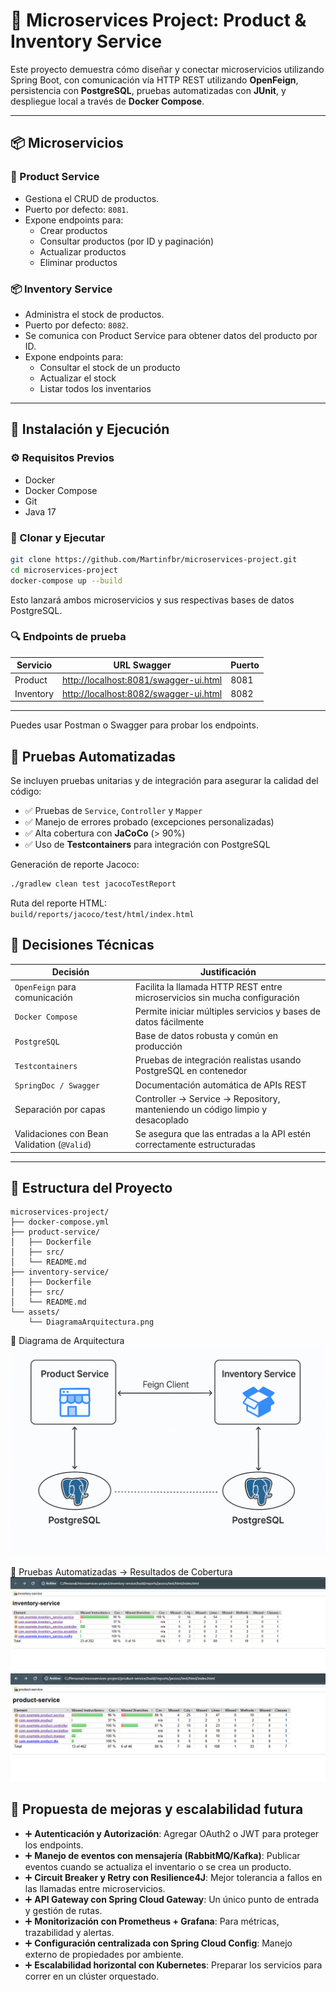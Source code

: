 # 🧩 Microservices Project: Product & Inventory Service

Este proyecto demuestra cómo diseñar y conectar microservicios utilizando Spring Boot, con comunicación vía HTTP REST utilizando **OpenFeign**, persistencia con **PostgreSQL**, pruebas automatizadas con **JUnit**, y despliegue local a través de **Docker Compose**.

---

## 📦 Microservicios

### 💒 Product Service

- Gestiona el CRUD de productos.
- Puerto por defecto: `8081`.
- Expone endpoints para:
  - Crear productos
  - Consultar productos (por ID y paginación)
  - Actualizar productos
  - Eliminar productos

### 📦 Inventory Service

- Administra el stock de productos.
- Puerto por defecto: `8082`.
- Se comunica con Product Service para obtener datos del producto por ID.
- Expone endpoints para:
  - Consultar el stock de un producto
  - Actualizar el stock
  - Listar todos los inventarios

---

## 🚀 Instalación y Ejecución

### ⚙️ Requisitos Previos

- Docker
- Docker Compose
- Git
- Java 17


### 🔧 Clonar y Ejecutar

```bash
git clone https://github.com/Martinfbr/microservices-project.git
cd microservices-project
docker-compose up --build
```
Esto lanzará ambos microservicios y sus respectivas bases de datos PostgreSQL.


### 🔍 Endpoints de prueba

| Servicio  | URL Swagger                                                                    | Puerto |
| --------- | ------------------------------------------------------------------------------ | ------ |
| Product   | [http://localhost:8081/swagger-ui.html](http://localhost:8081/swagger-ui.html) | 8081   |
| Inventory | [http://localhost:8082/swagger-ui.html](http://localhost:8082/swagger-ui.html) | 8082   |

---

Puedes usar Postman o Swagger para probar los endpoints.


## 🧪 Pruebas Automatizadas

Se incluyen pruebas unitarias y de integración para asegurar la calidad del código:

- ✅ Pruebas de `Service`, `Controller` y `Mapper`
- ✅ Manejo de errores probado (excepciones personalizadas)
- ✅ Alta cobertura con **JaCoCo** (> 90%)
- ✅ Uso de **Testcontainers** para integración con PostgreSQL

Generación de reporte Jacoco:

```bash
./gradlew clean test jacocoTestReport
```

Ruta del reporte HTML:\
`build/reports/jacoco/test/html/index.html`
## 🧐 Decisiones Técnicas

| Decisión                                    | Justificación                                                                 |
| ------------------------------------------- | ----------------------------------------------------------------------------- |
| `OpenFeign` para comunicación               | Facilita la llamada HTTP REST entre microservicios sin mucha configuración    |
| `Docker Compose`                            | Permite iniciar múltiples servicios y bases de datos fácilmente               |
| `PostgreSQL`                                | Base de datos robusta y común en producción                                   |
| `Testcontainers`                            | Pruebas de integración realistas usando PostgreSQL en contenedor              |
| `SpringDoc / Swagger`                       | Documentación automática de APIs REST                                         |
| Separación por capas                        | Controller → Service → Repository, manteniendo un código limpio y desacoplado |
| Validaciones con Bean Validation (`@Valid`) | Se asegura que las entradas a la API estén correctamente estructuradas        |

---



## 📁 Estructura del Proyecto

```
microservices-project/
├── docker-compose.yml
├── product-service/
│   ├── Dockerfile
│   ├── src/
│   └── README.md
├── inventory-service/
│   ├── Dockerfile
│   ├── src/
│   └── README.md
└── assets/
    └── DiagramaArquitectura.png
```

🧽 Diagrama de Arquitectura
![Arquitectura](https://github.com/Martinfbr/microservices-project/blob/main/assets/DiagramaArquitectura.png)

🧪 Pruebas Automatizadas → Resultados de Cobertura
![Inventory Service Coverage](https://github.com/Martinfbr/microservices-project/blob/main/assets/Pruebas-inventory-service.png)
![Product Service Coverage](https://github.com/Martinfbr/microservices-project/blob/main/assets/Pruebas-pruduct-service.png)


## 🚀 Propuesta de mejoras y escalabilidad futura

- ➕ **Autenticación y Autorización**: Agregar OAuth2 o JWT para proteger los endpoints.
- ➕ **Manejo de eventos con mensajería (RabbitMQ/Kafka)**: Publicar eventos cuando se actualiza el inventario o se crea un producto.
- ➕ **Circuit Breaker y Retry con Resilience4J**: Mejor tolerancia a fallos en las llamadas entre microservicios.
- ➕ **API Gateway con Spring Cloud Gateway**: Un único punto de entrada y gestión de rutas.
- ➕ **Monitorización con Prometheus + Grafana**: Para métricas, trazabilidad y alertas.
- ➕ **Configuración centralizada con Spring Cloud Config**: Manejo externo de propiedades por ambiente.
- ➕ **Escalabilidad horizontal con Kubernetes**: Preparar los servicios para correr en un clúster orquestado.

